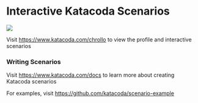 # Interactive Katacoda Scenarios

[![](http://shields.katacoda.com/katacoda/chrollo/count.svg)](https://www.katacoda.com/chrollo "Get your profile on Katacoda.com")

Visit https://www.katacoda.com/chrollo to view the profile and interactive scenarios

### Writing Scenarios
Visit https://www.katacoda.com/docs to learn more about creating Katacoda scenarios

For examples, visit https://github.com/katacoda/scenario-example
